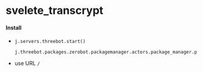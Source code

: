 # svelete_transcrypt


#### Install

- ```
  j.servers.threebot.start()
  
  j.threebot.packages.zerobot.packagemanager.actors.package_manager.package_add(path='/sandbox/code/github/threefoldtech/jumpscaleX_threebot/ThreeBotPackages/examples/svelte_transcrypt')  
  ```

- use URL `/`
   
